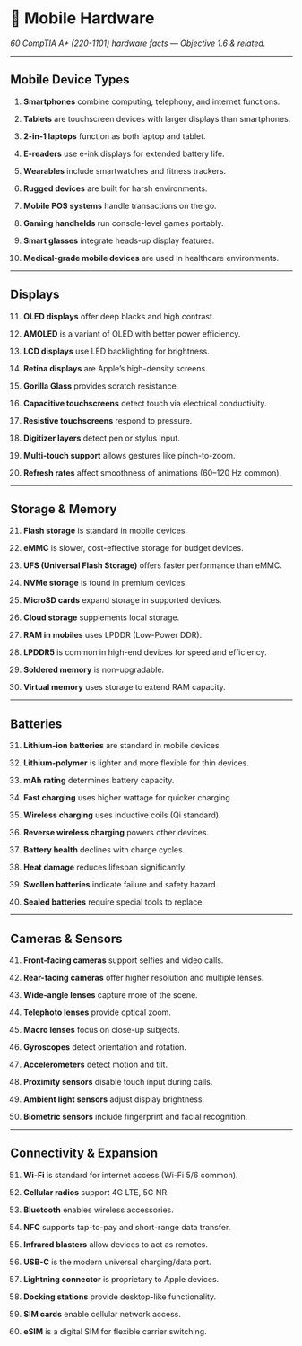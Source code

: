 # **📱 Mobile Hardware**

*60 CompTIA A+ (220-1101) hardware facts — Objective 1.6 & related.*

---

## **Mobile Device Types**

1. **Smartphones** combine computing, telephony, and internet functions.

2. **Tablets** are touchscreen devices with larger displays than smartphones.

3. **2-in-1 laptops** function as both laptop and tablet.

4. **E-readers** use e-ink displays for extended battery life.

5. **Wearables** include smartwatches and fitness trackers.

6. **Rugged devices** are built for harsh environments.

7. **Mobile POS systems** handle transactions on the go.

8. **Gaming handhelds** run console-level games portably.

9. **Smart glasses** integrate heads-up display features.

10. **Medical-grade mobile devices** are used in healthcare environments.

---

## **Displays**

11. **OLED displays** offer deep blacks and high contrast.

12. **AMOLED** is a variant of OLED with better power efficiency.

13. **LCD displays** use LED backlighting for brightness.

14. **Retina displays** are Apple’s high-density screens.

15. **Gorilla Glass** provides scratch resistance.

16. **Capacitive touchscreens** detect touch via electrical conductivity.

17. **Resistive touchscreens** respond to pressure.

18. **Digitizer layers** detect pen or stylus input.

19. **Multi-touch support** allows gestures like pinch-to-zoom.

20. **Refresh rates** affect smoothness of animations (60–120 Hz common).

---

## **Storage & Memory**

21. **Flash storage** is standard in mobile devices.

22. **eMMC** is slower, cost-effective storage for budget devices.

23. **UFS (Universal Flash Storage)** offers faster performance than eMMC.

24. **NVMe storage** is found in premium devices.

25. **MicroSD cards** expand storage in supported devices.

26. **Cloud storage** supplements local storage.

27. **RAM in mobiles** uses LPDDR (Low-Power DDR).

28. **LPDDR5** is common in high-end devices for speed and efficiency.

29. **Soldered memory** is non-upgradable.

30. **Virtual memory** uses storage to extend RAM capacity.

---

## **Batteries**

31. **Lithium-ion batteries** are standard in mobile devices.

32. **Lithium-polymer** is lighter and more flexible for thin devices.

33. **mAh rating** determines battery capacity.

34. **Fast charging** uses higher wattage for quicker charging.

35. **Wireless charging** uses inductive coils (Qi standard).

36. **Reverse wireless charging** powers other devices.

37. **Battery health** declines with charge cycles.

38. **Heat damage** reduces lifespan significantly.

39. **Swollen batteries** indicate failure and safety hazard.

40. **Sealed batteries** require special tools to replace.

---

## **Cameras & Sensors**

41. **Front-facing cameras** support selfies and video calls.

42. **Rear-facing cameras** offer higher resolution and multiple lenses.

43. **Wide-angle lenses** capture more of the scene.

44. **Telephoto lenses** provide optical zoom.

45. **Macro lenses** focus on close-up subjects.

46. **Gyroscopes** detect orientation and rotation.

47. **Accelerometers** detect motion and tilt.

48. **Proximity sensors** disable touch input during calls.

49. **Ambient light sensors** adjust display brightness.

50. **Biometric sensors** include fingerprint and facial recognition.

---

## **Connectivity & Expansion**

51. **Wi-Fi** is standard for internet access (Wi-Fi 5/6 common).

52. **Cellular radios** support 4G LTE, 5G NR.

53. **Bluetooth** enables wireless accessories.

54. **NFC** supports tap-to-pay and short-range data transfer.

55. **Infrared blasters** allow devices to act as remotes.

56. **USB-C** is the modern universal charging/data port.

57. **Lightning connector** is proprietary to Apple devices.

58. **Docking stations** provide desktop-like functionality.

59. **SIM cards** enable cellular network access.

60. **eSIM** is a digital SIM for flexible carrier switching.

